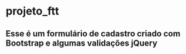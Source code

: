 # projeto_ftt

## Esse é um formulário de cadastro criado com Bootstrap e algumas validações jQuery
